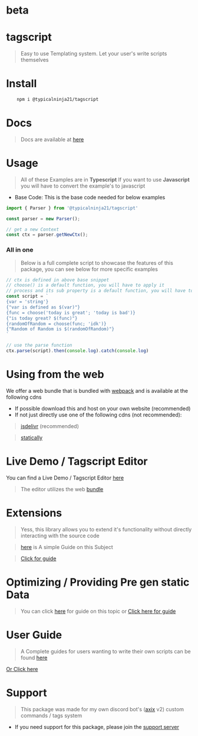 
# beta
# tagscript

> Easy to use Templating system. Let your user's write scripts themselves

# Install

```diff
	npm i @typicalninja21/tagscript
```

# Docs

> Docs are available at [here](https://typicalninja493.github.io/tagscript/)

# Usage

> All of these Examples are in **Typescript** If you want to use **Javascript** you will have to convert the example's to javascript

* Base Code: This is the base code needed for below examples

```ts
import { Parser } from '@typicalninja21/tagscript'

const parser = new Parser();

// get a new Context
const ctx = parser.getNewCtx();
```

### All in one
> Below is a full complete script to showcase the features of this package, you can see below for more specific examples

```ts
// ctx is defined in above base snippet
// choose() is a default function, you will have to apply it
// process and its sub property is a default function, you will have to apply it
const script = `
{var = 'string'}
{"var is defined as $(var)"}
{func = choose('today is great'; 'today is bad')}
{"is today great? $(func)"}
{randomOfRandom = choose(func; 'idk')}
{"Random of Random is $(randomOfRandom)"}
`

// use the parse function
ctx.parse(script).then(console.log).catch(console.log)
```

# Using from the web

We offer a web bundle that is bundled with [webpack](https://webpack.js.org/) and is available at the following cdns

* If possible download this and host on your own website (recommended)
* If not just directly use one of the following cdns (not recommended):

> [jsdelivr](https://cdn.jsdelivr.net/gh/typicalninja493/tagscript@beta/web/bundle.js) (recommended)


> [statically](https://cdn.statically.io/gh/typicalninja493/tagscript@beta/web/bundle.js)

# Live Demo / Tagscript Editor

You can find a Live Demo / Tagscript Editor [here](https://typicalninja493.github.io/tagscript/editor.html)

> The editor utilizes the web [bundle](#using-from-the-web) 

# Extensions

> Yess, this library allows you to extend it's functionality without directly interacting with the source code

> [here](https://typicalninja493.github.io/tagscript/extension.html) is A simple Guide on this Subject

> [Click for guide](https://typicalninja493.github.io/tagscript/extension.html)

# Optimizing / Providing Pre gen static Data

> You can click [here](https://typicalninja493.github.io/tagscript/static.html) for guide on this topic
> or [Click here for guide](https://typicalninja493.github.io/tagscript/static.html)
# User Guide

> A Complete guides for users wanting to write their own scripts can be found [here](https://typicalninja493.github.io/tagscript/guide.html)

[Or Click here](https://typicalninja493.github.io/tagscript/guide.html)

# Support

> This package was made for my own discord bot's ([axix](https://axixbot.cf) v2) custom commands / tags system

* If you need support for this package, please join the [support server](https://discord.com/invite/HVnGtzMaW4)